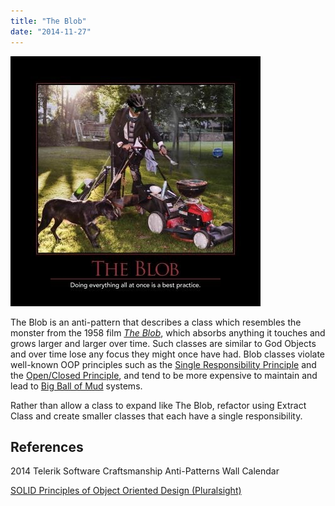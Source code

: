 ```yaml
---
title: "The Blob"
date: "2014-11-27"
---
```


![The_Blob_Sept_2014](images/blob-400x400.jpg)

The Blob is an anti-pattern that describes a class which resembles the monster from the 1958 film [_The Blob_](http://www.imdb.com/title/tt0051418/?ref_=nv_sr_2), which absorbs anything it touches and grows larger and larger over time. Such classes are similar to God Objects and over time lose any focus they might once have had. Blob classes violate well-known OOP principles such as the [Single Responsibility Principle](/principles/single-responsibility-principle) and the [Open/Closed Principle](/principles/open-closed-principle), and tend to be more expensive to maintain and lead to [Big Ball of Mud](/antipatterns/big-ball-of-mud) systems.

Rather than allow a class to expand like The Blob, refactor using Extract Class and create smaller classes that each have a single responsibility.

## References

2014 Telerik Software Craftsmanship Anti-Patterns Wall Calendar

[SOLID Principles of Object Oriented Design (Pluralsight)](https://www.pluralsight.com/courses/principles-oo-design)
